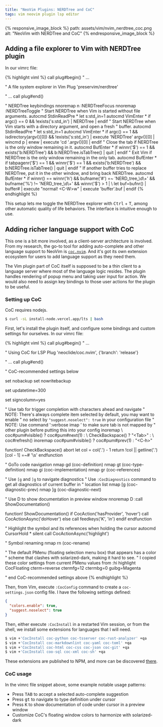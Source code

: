 ```yaml
---
title: "NeoVim Plugins: NERDTree and CoC"
tags: vim neovim plugin lsp editor
---
```


{% responsive_image_block %}
  path: assets/vim/nvim_nerdtree_coc.png
  alt: "NeoVim with NERDTree and CoC"
{% endresponsive_image_block %}

## Adding a file explorer to Vim with NERDTree plugin

In our vimrc file:

{% highlight viml %}
call plug#begin()
" ...

" A file system explorer in Vim
Plug 'preservim/nerdtree'

" ...
call plug#end()

" NERDTree keybindings
nnoremap <leader>n :NERDTreeFocus<CR>
nnoremap <C-t> :NERDTreeToggle<CR>
" Start NERDTree when Vim is started without file arguments.
autocmd StdinReadPre * let s:std_in=1
autocmd VimEnter * if argc() == 0 && !exists('s:std_in') | NERDTree | endif
" Start NERDTree when Vim starts with a directory argument, and open a fresh
" buffer.
autocmd StdinReadPre * let s:std_in=1
autocmd VimEnter * if argc() == 1 && isdirectory(argv()[0]) && !exists('s:std_in') | execute 'NERDTree' argv()[0] | wincmd p | enew | execute 'cd '.argv()[0] | endif
" Close the tab if NERDTree is the only window remaining in it.
autocmd BufEnter * if winnr('$') == 1 && exists('b:NERDTree') && b:NERDTree.isTabTree() | quit | endif
" Exit Vim if NERDTree is the only window remaining in the only tab.
autocmd BufEnter * if tabpagenr('$') == 1 && winnr('$') == 1 && exists('b:NERDTree') && b:NERDTree.isTabTree() | quit | endif
" If another buffer tries to replace NERDTree, put it in the other window, and bring back NERDTree.
autocmd BufEnter * if winnr() == winnr('h') && bufname('#') =~ 'NERD_tree_\d\+' && bufname('%') !~ 'NERD_tree_\d\+' && winnr('$') > 1 |
    \ let buf=bufnr() | buffer# | execute "normal! \<C-W>w" | execute 'buffer'.buf | endif
{% endhighlight %}

This setup lets me toggle the NERDTree explorer with <kbd>Ctrl</kbd> +
<kbd>T</kbd>, among other automatic quality of life behaviors. The interface
is intuitive enough to use.

## Adding richer language support with CoC

This one is a bit more involved, as a client-server architecture is involved.
From my research, the go-to tool for adding auto-complete and other language
support to NeoVim is [`coc.nvim`](https://github.com/neoclide/coc.nvim). And
it's got its own extension ecosystem for users to add language support as they
need them.

The Vim plugin part of CoC itself is supposed to be a thin client to a
language server where most of the language logic resides. The plugin handles
rendering of popup menu and taking user input for action. We would also need
to assign key bindings to those user actions for the plugin to be useful.

### Setting up CoC

CoC requires nodejs.

```sh
$ curl -sL install-node.vercel.app/lts | bash
```

First, let's install the plugin itself, and configure some bindings and
custom settings for ourselves. In our vimrc file:

{% highlight viml %}
call plug#begin()
" ...

" Using CoC for LSP
Plug 'neoclide/coc.nvim', {'branch': 'release'}

" ...
call plug#end()

" CoC-recommended settings below

set nobackup
set nowritebackup

set updatetime=300

set signcolumn=yes

" Use tab for trigger completion with characters ahead and navigate
" NOTE: There's always complete item selected by default, you may want to enable
" no select by `"suggest.noselect": true` in your configuration file
" NOTE: Use command ':verbose imap <tab>' to make sure tab is not mapped by
" other plugin before putting this into your config
inoremap <silent><expr> <TAB>
      \ coc#pum#visible() ? coc#pum#next(1) :
      \ CheckBackspace() ? "\<Tab>" :
      \ coc#refresh()
inoremap <expr><S-TAB> coc#pum#visible() ? coc#pum#prev(1) : "\<C-h>"

function! CheckBackspace() abort
  let col = col('.') - 1
  return !col || getline('.')[col - 1]  =~# '\s'
endfunction

" GoTo code navigation
nmap <silent> gd <Plug>(coc-definition)
nmap <silent> gt <Plug>(coc-type-definition)
nmap <silent> gi <Plug>(coc-implementation)
nmap <silent> gr <Plug>(coc-references)

" Use `[g` and `]g` to navigate diagnostics
" Use `:CocDiagnostics` command to get all diagnostics of current buffer in
" location list
nmap <silent> [g <Plug>(coc-diagnostic-prev)
nmap <silent> ]g <Plug>(coc-diagnostic-next)

" Use D to show documentation in preview window
nnoremap <silent> D :call ShowDocumentation()<CR>

function! ShowDocumentation()
  if CocAction('hasProvider', 'hover')
    call CocActionAsync('doHover')
  else
    call feedkeys('K', 'in')
  endif
endfunction

" Highlight the symbol and its references when holding the cursor
autocmd CursorHold * silent call CocActionAsync('highlight')

" Symbol renaming
nmap <leader>rn <Plug>(coc-rename)

" The default PMenu (floating selection menu box) that appears has a color
" scheme that clashes with solarized-dark, making it hard to see.
" I copied these color settings from current PMenu values from :hi
highlight CocFloating cterm=reverse ctermfg=12 ctermbg=0 guibg=Magenta

" end CoC-recommended settings above
{% endhighlight %}

Then, from Vim, execute `:CocConfig` command to create a `coc-settings.json`
config file. I have the following settings defined:

```json
{
  "colors.enable": true,
  "suggest.noselect": true
}
```

Then, either execute `:CocInstall` in a restarted Vim session, or from the
shell, we install some extensions for languages that I will need.

```sh
$ vim +'CocInstall coc-python coc-tsserver coc-rust-analyzer' +qa
$ vim +'CocInstall coc-markdownlint coc-yaml coc-toml' +qa
$ vim +'CocInstall coc-html coc-css coc-json coc-git' +qa
$ vim +'CocInstall coo-sql coc-xml coc-sh' +qa
```

These extensions are published to NPM, and more can be discovered
[there](https://github.com/neoclide/coc.nvim).

### CoC usage

In the vimrc file snippet above, some example notable usage patterns:

*   Press <kbd>TAB</kbd> to accept a selected auto-complete suggestion
*   Press <kbd>gt</kbd> to navigate to type definition under cursor
*   Press <kbd>K</kbd> to show documentation of code under cursor in a preview
    window
*   Customize CoC's floating window colors to harmonize with solarized-dark

